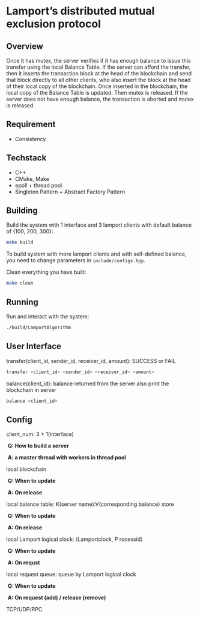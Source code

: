 # Lamport’s distributed mutual exclusion protocol

## Overview

Once it has mutex, the server verifies if it has enough balance to issue this transfer using the local Balance Table. If the server can afford the transfer, then it inserts the transaction block at the head of the blockchain and send that block directly to all other clients, who also insert the block at the head of their local copy of the blockchain. Once inserted in the blockchain, the local copy of the Balance Table is updated. Then mutex is released. If the server does not have enough balance, the transaction is aborted and mutex is released.

## Requirement
   - Consistency

## Techstack
   - C++
   - CMake, Make
   - epoll + thread pool
   - Singleton Pattern + Abstract Factory Pattern

## Building
Build the system with 1 interface and 3 lamport clients with default balance of {100, 200, 300}:
```bash
make build
```
To build system with more lamport clients and with self-defined balance, you need to change parameters in `include/configs.hpp`.

Clean everything you have built:
```bash
make clean
```

## Running
Run and interact with the system:

```bash
./build/LamportAlgorithm
```


## User Interface

transfer(client_id, sender_id, receiver_id, amount): SUCCESS or FAIL
```bash
transfer <client_id> <sender_id> <receiver_id> <amount>
```

balance(client_id): balance returned from the server also print the blockchain in server
```bash
balance <client_id>
```

## Config

client_num: 3 + 1(interface)

​	**Q: How to build a server**

​	**A: a master thread with workers in thread pool**

local blockchain

​	**Q: When to update**

​	**A: On release**

local balance table: K(server name):V(corresponding balance) store

​	**Q: When to update**

​	**A: On release**

local Lamport logical clock: ⟨Lamportclock, P rocessid⟩

​	**Q: When to update**

​	**A: On requst**

local request queue: queue by Lamport logical clock

​	**Q: When to update**

​	**A: On request (add) / release (remove)**

TCP/UDP/RPC